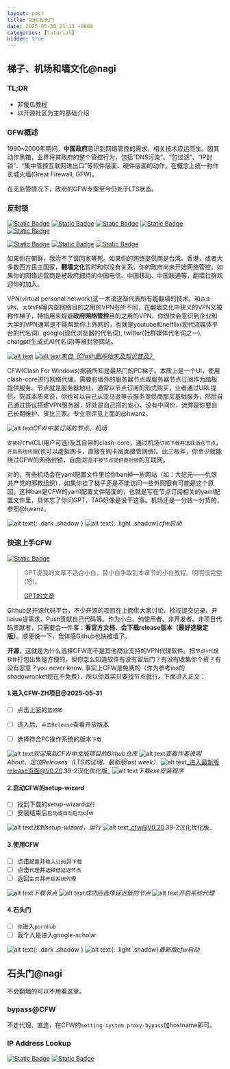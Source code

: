 ```yaml
---
layout: post
title: 如何石头门
date: 2025-05-30 21:13 +0800
categories: [tutorial]
hidden: true
---
```


## 梯子、机场和墙文化@nagi

### TL;DR
- 非傻瓜教程
- 以开源社区为主的基础介绍

### GFW概述

1990~2000年期间，**中国政府**意识到网络管控的需求，相关技术应运而生。因其动作黑箱，业界将其政府的整个管控行为，包括“DNS污染”、“包过滤”、“IP封锁”、“集中管控互联网进出口”等软件层面、硬件层面的动作，在概念上统一称作长城火墙(Great Firewall, GFW)。

在无监管情况下，政府的GFW专案至今仍处于LTS状态。

### 反封锁

[![Static Badge](https://img.shields.io/badge/clash--core%E5%BC%80%E6%BA%90%E9%A1%B9%E7%9B%AE%E5%8F%91%E8%B5%B7%E4%BA%BA-Dreamacro-55acee?logo=github)](https://github.com/Dreamacro)
[![Static Badge](https://img.shields.io/badge/clash--for--window%E5%BC%80%E6%BA%90%E9%A1%B9%E7%9B%AE%E5%8F%91%E8%B5%B7%E4%BA%BA-Fndroid-55acee?logo=github)](https://github.com/Fndroid)
[![Static Badge](https://img.shields.io/badge/LTS-clash--for--window--ZH%40Z--siqi-55acee?logo=github)](https://github.com/Z-Siqi/Clash-for-Windows_Chinese)
[![Static Badge](https://img.shields.io/badge/%40ios%40%E4%B8%8D%E5%8C%85%E6%8B%AC%E4%B8%AD%E5%9B%BD%E5%95%86%E5%BA%97-shadowrocket-55acee?logo=appstore)](https://www.shadowrocket.vip/)
[![Static Badge](https://img.shields.io/badge/linux%2Fandroid%E7%AD%89-%E6%88%91%E6%B2%A1%E7%94%A8%E8%BF%87%E8%AF%B7%E8%87%AA%E5%B7%B1%E6%89%BE-%2355acee)](#)


[![Static Badge](https://img.shields.io/badge/master%E8%8A%82%E7%82%B9-%E8%87%AA%E5%B7%B1%E6%89%BE-%23fd9402)](https://okztwo.com/)
[![Static Badge](https://img.shields.io/badge/slave%E8%8A%82%E7%82%B9-%E5%BB%BA%E8%AE%AE%E6%98%AF%E7%95%99%E7%A8%B3%E5%AE%9A%E6%9C%BA%E5%9C%BA%E4%BD%9C%E4%B8%BAslave-%23fd9402)](https://tagss.pro/)
[![Static Badge](https://img.shields.io/badge/%40hwanz-%E6%9C%BA%E5%9C%BA%E6%B5%8B%E8%AF%84-%2355acee?logo=github)](https://github.com/hwanz/SSR-V2ray-Trojan)


如果你在朝鲜，我治不了请回家等死。如果你的网络提供商是台湾、香港，或者大多数西方民主国家，**翻墙文化**暂时和你没有关系，你的政府尚未开始网络管控。如果你的网络运营商是被政府把持的中国电信、中国移动、中国联通等，翻墙社群欢迎你的加入。

VPN(virtual personal network)这一术语逐渐代表所有能翻墙的技术。和`企业VPN`、`大学VPN`等内部网络目的之用的VPN有所不同，在翻墙文化中狭义的VPN又被称作梯子，特指用来规避**政府网络管控**目的之用的VPN，你很快会意识到企业和大学的VPN通常是不能帮助你上外网的，也就是youtube和netflix(现代流媒体平台的代名词), google(现代浏览器的代名词), twitter(社群媒体代名词之一), chatgpt(生成式AI代名词)等被封锁网站。

[![alt text](/assets/2025-05/image-30.png)](https://clashwin.org/clashdelete/)
[![alt text](/assets/2025-05/image-29.png)_来自《Clash删库始末及知识普及》_](https://clashwin.org/clashdelete/)

CFW(Clash For Windows)据我所知是最热门的PC梯子。本质上是一个UI，使用clash-core进行网络代理，需要有墙外的服务器节点或服务器节点订阅作为踏板提供服务。节点就是服务器地址，通常以节点订阅的形式购买，业者通过URL提供。究其本质来说，你也可以自己从亚马逊等云服务提供商那买基础服务，然后自己通过协议搭建VPN服务器，好处是自己搭的安心、没有中间价，流弊是你要自己长期维护、货比三家。专业测评见上面的@hwanz。

![alt text](/assets/2025-05/image-31.png)_CFW中某订阅的节点、机场_

`安装好CFW`(CLI用户可选)及其自带的clash-core，通过机场`订阅下载并选择适合节点`，`开启系统代理`(也可以虚拟网卡，直接在网卡层面接管网络)。此三板斧，你至少就能绕过GFW的网络封锁，自由浏览`不被节点提供商封锁`的互联网。

对的，有些机场会在yaml配置文件里给你ban掉一些网站（如：大纪元——仇恨共产党的邪教组织），如果你挂了梯子还是不能访问一些外网很有可能是这个原因。这种ban是CFW的yaml配置文件层面的，也就是写在节点订阅相关的yaml配置文件里，具体忘了你问GPT，TAG好像是没干这事。机场还是一分钱一分货的，参照@hwanz。

![alt text](/assets/2025-05/image-32.png){: .dark  .shadow }
![alt text](/assets/2025-05/image-33.png){: .light .shadow}_cfw启动_

### 快速上手CFW

[![Static Badge](https://img.shields.io/badge/LTS-clash--for--window--ZH%40Z--siqi-55acee?logo=github)](https://github.com/Z-Siqi/Clash-for-Windows_Chinese)

> GPT说我的文章不适合小白，替小白争取到本章节的小白教程。明明很完整(怒)。
>
> [GPT的文章](https://nsgih.github.io/2025/05/31/gpt-hot-to-vpn/)

Github是开源代码平台，不少开源的项目在上面供大家讨论、检视提交记录、开Issue提需求、Push贡献自己代码等。作为小白、纯使用者、非开发者、非项目代码贡献者，只需要会一件事：**看官方文档、会下载release版本（最好选稳定版）**。顺便说一下，我体感Github也快被墙了。

**开源**，这就是为什么选择CFW而不是其他商业支持的VPN代理软件。把`节点+代理软件`打包出售是方便的，但你怎么知道软件有没有留后门？有没有收集你个资？有没有恶意？you never know. 事实上CFW是免费的（作为参考ios的shadowrocket现在不免费），所以你其实只要找节点就行。下面进入正文：

#### 1.进入CFW-ZH项目@2025-05-31

- [ ] 点击上面的`蓝吧唧`
- [ ] 进入后，`点击Release`查看开放版本
- [ ] 选择符合PC操作系统的版本`下载`



![alt text](/assets/2025-05/image-34.png)_欢迎来到CFW中文版项目的Github仓库_
![alt text](/assets/2025-05/image-35.png)_查看作者说明About、定位Releases（LTS的证明，最新版last week）_
![alt text](/assets/2025-05/image-36.png)_进入最新版release页面@V0.20.39-2汉化优化版_
![alt text](/assets/2025-05/image-38.png)_下载exe安装程序_

#### 2.启动CFW的setup-wizard

- [ ] 找到下载的setup-wizard`运行`
- [ ] 安装结束后`启动或自动启动`cfw

![alt text](/assets/2025-05/image-39.png)_找到setup-wizard，运行_
![alt text](/assets/2025-05/image-40.png)_cfw@V0.20.39-2汉化优化版_

#### 3.使用CFW

- [ ] 点击`配置`并`输入订阅`并`下载`
- [ ] 点击`代理`并`选择低延迟节点`
- [ ] 返回`主页`并`开启系统代理`

![alt text](/assets/2025-05/f0b1ae9b4ab833e33aca603ded34234.jpg)_下载节点_
![alt text](/assets/2025-05/image-42.png)_成功后选择延迟低的节点_
![alt text](/assets/2025-05/image-43.png)_开启系统代理_

#### 4.石头门

- [ ] `你`进入`pornhub`
- [ ] 我个人是进入google-scholar

![alt text](/assets/2025-05/image-44.png){: .dark  .shadow }
![alt text](/assets/2025-05/image-45.png){: .light .shadow}_最新版cfw启动_

## 石头门@nagi

不会翻墙的可以不用看这章。

### bypass@CFW

不走代理、直连，在CFW的`setting-system proxy-bypass`加hostname即可。

### IP Address Lookup

[![Static Badge](https://img.shields.io/badge/%E6%9F%A5%E7%9C%8BIP%E5%9C%B0%E5%9D%80-55acee)](https://ip.sb/)
[![Static Badge](https://img.shields.io/badge/%E6%9F%A5%E7%9C%8B%E5%AF%B9%E5%BA%94HOST%E7%9A%84%E4%BF%A1%E6%81%AF-55acee)](https://ip-api.com/)


